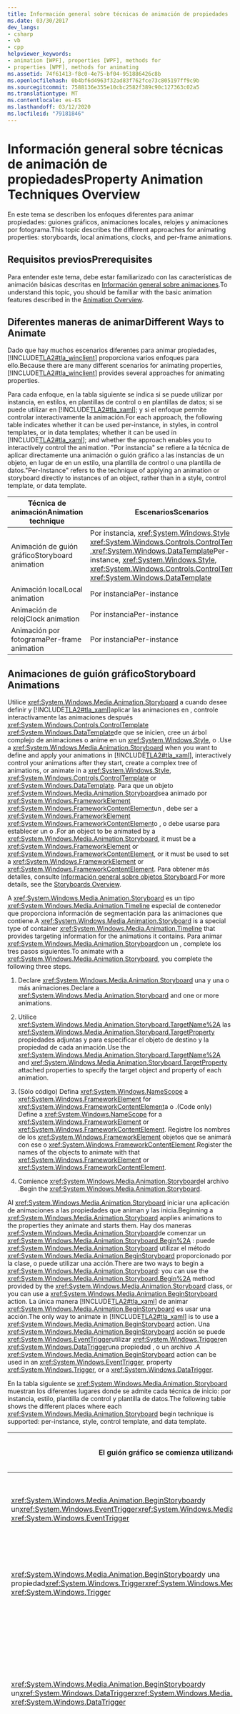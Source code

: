 ```yaml
---
title: Información general sobre técnicas de animación de propiedades
ms.date: 03/30/2017
dev_langs:
- csharp
- vb
- cpp
helpviewer_keywords:
- animation [WPF], properties [WPF], methods for
- properties [WPF], methods for animating
ms.assetid: 74f61413-f8c0-4e75-bf04-951886426c8b
ms.openlocfilehash: 0b4bf6d4963f32ad83f762fce73c805197ff9c9b
ms.sourcegitcommit: 7588136e355e10cbc2582f389c90c127363c02a5
ms.translationtype: MT
ms.contentlocale: es-ES
ms.lasthandoff: 03/12/2020
ms.locfileid: "79181846"
---
```

# <a name="property-animation-techniques-overview"></a><span data-ttu-id="457e2-102">Información general sobre técnicas de animación de propiedades</span><span class="sxs-lookup"><span data-stu-id="457e2-102">Property Animation Techniques Overview</span></span>
<span data-ttu-id="457e2-103">En este tema se describen los enfoques diferentes para animar propiedades: guiones gráficos, animaciones locales, relojes y animaciones por fotograma.</span><span class="sxs-lookup"><span data-stu-id="457e2-103">This topic describes the different approaches for animating properties: storyboards, local animations, clocks, and per-frame animations.</span></span>  
  
<a name="prerequisites"></a>
## <a name="prerequisites"></a><span data-ttu-id="457e2-104">Requisitos previos</span><span class="sxs-lookup"><span data-stu-id="457e2-104">Prerequisites</span></span>  
 <span data-ttu-id="457e2-105">Para entender este tema, debe estar familiarizado con las características de animación básicas descritas en [Información general sobre animaciones](animation-overview.md).</span><span class="sxs-lookup"><span data-stu-id="457e2-105">To understand this topic, you should be familiar with the basic animation features described in the [Animation Overview](animation-overview.md).</span></span>  
  
<a name="summary"></a>
## <a name="different-ways-to-animate"></a><span data-ttu-id="457e2-106">Diferentes maneras de animar</span><span class="sxs-lookup"><span data-stu-id="457e2-106">Different Ways to Animate</span></span>  
 <span data-ttu-id="457e2-107">Dado que hay muchos escenarios diferentes para animar propiedades, [!INCLUDE[TLA2#tla_winclient](../../../../includes/tla2sharptla-winclient-md.md)] proporciona varios enfoques para ello.</span><span class="sxs-lookup"><span data-stu-id="457e2-107">Because there are many different scenarios for animating properties, [!INCLUDE[TLA2#tla_winclient](../../../../includes/tla2sharptla-winclient-md.md)] provides several approaches for animating properties.</span></span>  
  
 <span data-ttu-id="457e2-108">Para cada enfoque, en la tabla siguiente se indica si se puede utilizar por instancia, en estilos, en plantillas de control o en plantillas de datos; si se puede utilizar en [!INCLUDE[TLA2#tla_xaml](../../../../includes/tla2sharptla-xaml-md.md)]; y si el enfoque permite controlar interactivamente la animación.</span><span class="sxs-lookup"><span data-stu-id="457e2-108">For each approach, the following table indicates whether it can be used per-instance, in styles, in control templates, or in data templates; whether it can be used in [!INCLUDE[TLA2#tla_xaml](../../../../includes/tla2sharptla-xaml-md.md)]; and whether the approach enables you to interactively control the animation.</span></span>  <span data-ttu-id="457e2-109">"Por instancia" se refiere a la técnica de aplicar directamente una animación o guión gráfico a las instancias de un objeto, en lugar de en un estilo, una plantilla de control o una plantilla de datos.</span><span class="sxs-lookup"><span data-stu-id="457e2-109">"Per-Instance" refers to the technique of applying an animation or storyboard directly to instances of an object, rather than in a style, control template, or data template.</span></span>  
  
|<span data-ttu-id="457e2-110">Técnica de animación</span><span class="sxs-lookup"><span data-stu-id="457e2-110">Animation technique</span></span>|<span data-ttu-id="457e2-111">Escenarios</span><span class="sxs-lookup"><span data-stu-id="457e2-111">Scenarios</span></span>|<span data-ttu-id="457e2-112">Admite XAML</span><span class="sxs-lookup"><span data-stu-id="457e2-112">Supports XAML</span></span>|<span data-ttu-id="457e2-113">Control interactivo</span><span class="sxs-lookup"><span data-stu-id="457e2-113">Interactively controllable</span></span>|  
|-------------------------|---------------|-------------------|--------------------------------|  
|<span data-ttu-id="457e2-114">Animación de guión gráfico</span><span class="sxs-lookup"><span data-stu-id="457e2-114">Storyboard animation</span></span>|<span data-ttu-id="457e2-115">Por instancia, <xref:System.Windows.Style> <xref:System.Windows.Controls.ControlTemplate>, ,<xref:System.Windows.DataTemplate></span><span class="sxs-lookup"><span data-stu-id="457e2-115">Per-instance, <xref:System.Windows.Style>, <xref:System.Windows.Controls.ControlTemplate>, <xref:System.Windows.DataTemplate></span></span>|<span data-ttu-id="457e2-116">Sí</span><span class="sxs-lookup"><span data-stu-id="457e2-116">Yes</span></span>|<span data-ttu-id="457e2-117">Sí</span><span class="sxs-lookup"><span data-stu-id="457e2-117">Yes</span></span>|  
|<span data-ttu-id="457e2-118">Animación local</span><span class="sxs-lookup"><span data-stu-id="457e2-118">Local animation</span></span>|<span data-ttu-id="457e2-119">Por instancia</span><span class="sxs-lookup"><span data-stu-id="457e2-119">Per-instance</span></span>|<span data-ttu-id="457e2-120">Sin </span><span class="sxs-lookup"><span data-stu-id="457e2-120">No</span></span>|<span data-ttu-id="457e2-121">Sin </span><span class="sxs-lookup"><span data-stu-id="457e2-121">No</span></span>|  
|<span data-ttu-id="457e2-122">Animación de reloj</span><span class="sxs-lookup"><span data-stu-id="457e2-122">Clock animation</span></span>|<span data-ttu-id="457e2-123">Por instancia</span><span class="sxs-lookup"><span data-stu-id="457e2-123">Per-instance</span></span>|<span data-ttu-id="457e2-124">Sin </span><span class="sxs-lookup"><span data-stu-id="457e2-124">No</span></span>|<span data-ttu-id="457e2-125">Sí</span><span class="sxs-lookup"><span data-stu-id="457e2-125">Yes</span></span>|  
|<span data-ttu-id="457e2-126">Animación por fotograma</span><span class="sxs-lookup"><span data-stu-id="457e2-126">Per-frame animation</span></span>|<span data-ttu-id="457e2-127">Por instancia</span><span class="sxs-lookup"><span data-stu-id="457e2-127">Per-instance</span></span>|<span data-ttu-id="457e2-128">Sin </span><span class="sxs-lookup"><span data-stu-id="457e2-128">No</span></span>|<span data-ttu-id="457e2-129">N/D</span><span class="sxs-lookup"><span data-stu-id="457e2-129">N/A</span></span>|  
  
<a name="storyboard_animations"></a>
## <a name="storyboard-animations"></a><span data-ttu-id="457e2-130">Animaciones de guión gráfico</span><span class="sxs-lookup"><span data-stu-id="457e2-130">Storyboard Animations</span></span>  
 <span data-ttu-id="457e2-131">Utilice <xref:System.Windows.Media.Animation.Storyboard> a cuando desee definir y [!INCLUDE[TLA2#tla_xaml](../../../../includes/tla2sharptla-xaml-md.md)]aplicar las animaciones en , controle interactivamente las animaciones después <xref:System.Windows.Controls.ControlTemplate> <xref:System.Windows.DataTemplate>de que se inicien, cree un árbol complejo de animaciones o anime en un <xref:System.Windows.Style>, o .</span><span class="sxs-lookup"><span data-stu-id="457e2-131">Use a <xref:System.Windows.Media.Animation.Storyboard> when you want to define and apply your animations in [!INCLUDE[TLA2#tla_xaml](../../../../includes/tla2sharptla-xaml-md.md)], interactively control your animations after they start, create a complex tree of animations, or animate in a <xref:System.Windows.Style>, <xref:System.Windows.Controls.ControlTemplate> or <xref:System.Windows.DataTemplate>.</span></span> <span data-ttu-id="457e2-132">Para que un objeto <xref:System.Windows.Media.Animation.Storyboard>sea animado por <xref:System.Windows.FrameworkElement> <xref:System.Windows.FrameworkContentElement>un , debe ser a <xref:System.Windows.FrameworkElement> <xref:System.Windows.FrameworkContentElement>o , o debe usarse para establecer un o .</span><span class="sxs-lookup"><span data-stu-id="457e2-132">For an object to be animated by a <xref:System.Windows.Media.Animation.Storyboard>, it must be a <xref:System.Windows.FrameworkElement> or <xref:System.Windows.FrameworkContentElement>, or it must be used to set a <xref:System.Windows.FrameworkElement> or <xref:System.Windows.FrameworkContentElement>.</span></span> <span data-ttu-id="457e2-133">Para obtener más detalles, consulte [Información general sobre objetos Storyboard](storyboards-overview.md).</span><span class="sxs-lookup"><span data-stu-id="457e2-133">For more details, see the [Storyboards Overview](storyboards-overview.md).</span></span>  
  
 <span data-ttu-id="457e2-134">A <xref:System.Windows.Media.Animation.Storyboard> es un tipo <xref:System.Windows.Media.Animation.Timeline> especial de contenedor que proporciona información de segmentación para las animaciones que contiene.</span><span class="sxs-lookup"><span data-stu-id="457e2-134">A <xref:System.Windows.Media.Animation.Storyboard> is a special type of container <xref:System.Windows.Media.Animation.Timeline> that provides targeting information for the animations it contains.</span></span> <span data-ttu-id="457e2-135">Para animar <xref:System.Windows.Media.Animation.Storyboard>con un , complete los tres pasos siguientes.</span><span class="sxs-lookup"><span data-stu-id="457e2-135">To animate with a <xref:System.Windows.Media.Animation.Storyboard>, you complete the following three steps.</span></span>  
  
1. <span data-ttu-id="457e2-136">Declare <xref:System.Windows.Media.Animation.Storyboard> una y una o más animaciones.</span><span class="sxs-lookup"><span data-stu-id="457e2-136">Declare a <xref:System.Windows.Media.Animation.Storyboard> and one or more animations.</span></span>  
  
2. <span data-ttu-id="457e2-137">Utilice <xref:System.Windows.Media.Animation.Storyboard.TargetName%2A> las <xref:System.Windows.Media.Animation.Storyboard.TargetProperty> propiedades adjuntas y para especificar el objeto de destino y la propiedad de cada animación.</span><span class="sxs-lookup"><span data-stu-id="457e2-137">Use the <xref:System.Windows.Media.Animation.Storyboard.TargetName%2A> and <xref:System.Windows.Media.Animation.Storyboard.TargetProperty> attached properties to specify the target object and property of each animation.</span></span>  
  
3. <span data-ttu-id="457e2-138">(Sólo código) Defina <xref:System.Windows.NameScope> a <xref:System.Windows.FrameworkElement> for <xref:System.Windows.FrameworkContentElement>a o .</span><span class="sxs-lookup"><span data-stu-id="457e2-138">(Code only) Define a <xref:System.Windows.NameScope> for a <xref:System.Windows.FrameworkElement> or <xref:System.Windows.FrameworkContentElement>.</span></span> <span data-ttu-id="457e2-139">Registre los nombres de los <xref:System.Windows.FrameworkElement> objetos que se animará con ese o <xref:System.Windows.FrameworkContentElement>.</span><span class="sxs-lookup"><span data-stu-id="457e2-139">Register the names of the objects to animate with that <xref:System.Windows.FrameworkElement> or <xref:System.Windows.FrameworkContentElement>.</span></span>  
  
4. <span data-ttu-id="457e2-140">Comience <xref:System.Windows.Media.Animation.Storyboard>el archivo .</span><span class="sxs-lookup"><span data-stu-id="457e2-140">Begin the <xref:System.Windows.Media.Animation.Storyboard>.</span></span>  
  
 <span data-ttu-id="457e2-141">Al <xref:System.Windows.Media.Animation.Storyboard> iniciar una aplicación de animaciones a las propiedades que animan y las inicia.</span><span class="sxs-lookup"><span data-stu-id="457e2-141">Beginning a <xref:System.Windows.Media.Animation.Storyboard> applies animations to the properties they animate and starts them.</span></span> <span data-ttu-id="457e2-142">Hay dos maneras <xref:System.Windows.Media.Animation.Storyboard>de comenzar un <xref:System.Windows.Media.Animation.Storyboard.Begin%2A> : puede <xref:System.Windows.Media.Animation.Storyboard> utilizar el método <xref:System.Windows.Media.Animation.BeginStoryboard> proporcionado por la clase, o puede utilizar una acción.</span><span class="sxs-lookup"><span data-stu-id="457e2-142">There are two ways to begin a <xref:System.Windows.Media.Animation.Storyboard>: you can use the <xref:System.Windows.Media.Animation.Storyboard.Begin%2A> method provided by the <xref:System.Windows.Media.Animation.Storyboard> class, or you can use a <xref:System.Windows.Media.Animation.BeginStoryboard> action.</span></span> <span data-ttu-id="457e2-143">La única manera [!INCLUDE[TLA2#tla_xaml](../../../../includes/tla2sharptla-xaml-md.md)] de animar <xref:System.Windows.Media.Animation.BeginStoryboard> es usar una acción.</span><span class="sxs-lookup"><span data-stu-id="457e2-143">The only way to animate in [!INCLUDE[TLA2#tla_xaml](../../../../includes/tla2sharptla-xaml-md.md)] is to use a <xref:System.Windows.Media.Animation.BeginStoryboard> action.</span></span> <span data-ttu-id="457e2-144">Una <xref:System.Windows.Media.Animation.BeginStoryboard> acción se puede <xref:System.Windows.EventTrigger>utilizar <xref:System.Windows.Trigger>en <xref:System.Windows.DataTrigger>una propiedad , o un archivo .</span><span class="sxs-lookup"><span data-stu-id="457e2-144">A <xref:System.Windows.Media.Animation.BeginStoryboard> action can be used in an <xref:System.Windows.EventTrigger>, property <xref:System.Windows.Trigger>, or a <xref:System.Windows.DataTrigger>.</span></span>  
  
 <span data-ttu-id="457e2-145">En la tabla siguiente se <xref:System.Windows.Media.Animation.Storyboard> muestran los diferentes lugares donde se admite cada técnica de inicio: por instancia, estilo, plantilla de control y plantilla de datos.</span><span class="sxs-lookup"><span data-stu-id="457e2-145">The following table shows the different places where each <xref:System.Windows.Media.Animation.Storyboard> begin technique is supported: per-instance, style, control template, and data template.</span></span>  
  
|<span data-ttu-id="457e2-146">El guión gráfico se comienza utilizando...</span><span class="sxs-lookup"><span data-stu-id="457e2-146">Storyboard is begun using…</span></span>|<span data-ttu-id="457e2-147">Por instancia</span><span class="sxs-lookup"><span data-stu-id="457e2-147">Per-instance</span></span>|<span data-ttu-id="457e2-148">Estilo</span><span class="sxs-lookup"><span data-stu-id="457e2-148">Style</span></span>|<span data-ttu-id="457e2-149">Plantilla de control</span><span class="sxs-lookup"><span data-stu-id="457e2-149">Control template</span></span>|<span data-ttu-id="457e2-150">Plantilla de datos</span><span class="sxs-lookup"><span data-stu-id="457e2-150">Data template</span></span>|<span data-ttu-id="457e2-151">Ejemplo</span><span class="sxs-lookup"><span data-stu-id="457e2-151">Example</span></span>|  
|--------------------------------|-------------------|-----------|----------------------|-------------------|-------------|  
|<span data-ttu-id="457e2-152"><xref:System.Windows.Media.Animation.BeginStoryboard>y un<xref:System.Windows.EventTrigger></span><span class="sxs-lookup"><span data-stu-id="457e2-152"><xref:System.Windows.Media.Animation.BeginStoryboard> and an <xref:System.Windows.EventTrigger></span></span>|<span data-ttu-id="457e2-153">Sí</span><span class="sxs-lookup"><span data-stu-id="457e2-153">Yes</span></span>|<span data-ttu-id="457e2-154">Sí</span><span class="sxs-lookup"><span data-stu-id="457e2-154">Yes</span></span>|<span data-ttu-id="457e2-155">Sí</span><span class="sxs-lookup"><span data-stu-id="457e2-155">Yes</span></span>|<span data-ttu-id="457e2-156">Sí</span><span class="sxs-lookup"><span data-stu-id="457e2-156">Yes</span></span>|[<span data-ttu-id="457e2-157">Animar una propiedad utilizando un guión gráfico</span><span class="sxs-lookup"><span data-stu-id="457e2-157">Animate a Property by Using a Storyboard</span></span>](how-to-animate-a-property-by-using-a-storyboard.md)|  
|<span data-ttu-id="457e2-158"><xref:System.Windows.Media.Animation.BeginStoryboard>y una propiedad<xref:System.Windows.Trigger></span><span class="sxs-lookup"><span data-stu-id="457e2-158"><xref:System.Windows.Media.Animation.BeginStoryboard> and a property <xref:System.Windows.Trigger></span></span>|<span data-ttu-id="457e2-159">Sin </span><span class="sxs-lookup"><span data-stu-id="457e2-159">No</span></span>|<span data-ttu-id="457e2-160">Sí</span><span class="sxs-lookup"><span data-stu-id="457e2-160">Yes</span></span>|<span data-ttu-id="457e2-161">Sí</span><span class="sxs-lookup"><span data-stu-id="457e2-161">Yes</span></span>|<span data-ttu-id="457e2-162">Sí</span><span class="sxs-lookup"><span data-stu-id="457e2-162">Yes</span></span>|[<span data-ttu-id="457e2-163">Activar una animación al cambiar el valor de una propiedad</span><span class="sxs-lookup"><span data-stu-id="457e2-163">Trigger an Animation When a Property Value Changes</span></span>](how-to-trigger-an-animation-when-a-property-value-changes.md)|  
|<span data-ttu-id="457e2-164"><xref:System.Windows.Media.Animation.BeginStoryboard>y un<xref:System.Windows.DataTrigger></span><span class="sxs-lookup"><span data-stu-id="457e2-164"><xref:System.Windows.Media.Animation.BeginStoryboard> and a <xref:System.Windows.DataTrigger></span></span>|<span data-ttu-id="457e2-165">Sin </span><span class="sxs-lookup"><span data-stu-id="457e2-165">No</span></span>|<span data-ttu-id="457e2-166">Sí</span><span class="sxs-lookup"><span data-stu-id="457e2-166">Yes</span></span>|<span data-ttu-id="457e2-167">Sí</span><span class="sxs-lookup"><span data-stu-id="457e2-167">Yes</span></span>|<span data-ttu-id="457e2-168">Sí</span><span class="sxs-lookup"><span data-stu-id="457e2-168">Yes</span></span>|<span data-ttu-id="457e2-169">[Cómo: Activar una animación cuando se cambian datos](https://docs.microsoft.com/previous-versions/dotnet/netframework-3.5/aa970679(v=vs.90))</span><span class="sxs-lookup"><span data-stu-id="457e2-169">[How to: Trigger an Animation When Data Changes](https://docs.microsoft.com/previous-versions/dotnet/netframework-3.5/aa970679(v=vs.90))</span></span>|  
|<span data-ttu-id="457e2-170">Método <xref:System.Windows.Media.Animation.Storyboard.Begin%2A></span><span class="sxs-lookup"><span data-stu-id="457e2-170"><xref:System.Windows.Media.Animation.Storyboard.Begin%2A> method</span></span>|<span data-ttu-id="457e2-171">Sí</span><span class="sxs-lookup"><span data-stu-id="457e2-171">Yes</span></span>|<span data-ttu-id="457e2-172">Sin </span><span class="sxs-lookup"><span data-stu-id="457e2-172">No</span></span>|<span data-ttu-id="457e2-173">Sin </span><span class="sxs-lookup"><span data-stu-id="457e2-173">No</span></span>|<span data-ttu-id="457e2-174">Sin </span><span class="sxs-lookup"><span data-stu-id="457e2-174">No</span></span>|[<span data-ttu-id="457e2-175">Animar una propiedad utilizando un guión gráfico</span><span class="sxs-lookup"><span data-stu-id="457e2-175">Animate a Property by Using a Storyboard</span></span>](how-to-animate-a-property-by-using-a-storyboard.md)|  
  
 <span data-ttu-id="457e2-176">Para obtener <xref:System.Windows.Media.Animation.Storyboard> más información acerca de los objetos, vea Información general sobre [guiones gráficos](storyboards-overview.md).</span><span class="sxs-lookup"><span data-stu-id="457e2-176">For more information about <xref:System.Windows.Media.Animation.Storyboard> objects, see the [Storyboards Overview](storyboards-overview.md).</span></span>  
  
## <a name="local-animations"></a><span data-ttu-id="457e2-177">Animaciones locales</span><span class="sxs-lookup"><span data-stu-id="457e2-177">Local Animations</span></span>  
 <span data-ttu-id="457e2-178">Las animaciones locales proporcionan una manera <xref:System.Windows.Media.Animation.Animatable> cómoda de animar una propiedad de dependencia de cualquier objeto.</span><span class="sxs-lookup"><span data-stu-id="457e2-178">Local animations provide a convenient way to animate a dependency property of any <xref:System.Windows.Media.Animation.Animatable> object.</span></span> <span data-ttu-id="457e2-179">Las animaciones locales se utilizan cuando se desea aplicar una sola animación a una propiedad y no se necesita controlar interactivamente la animación después de iniciarse.</span><span class="sxs-lookup"><span data-stu-id="457e2-179">Use local animations when you want to apply a single animation to a property and you don't need to interactively control the animation after it starts.</span></span> <span data-ttu-id="457e2-180">A <xref:System.Windows.Media.Animation.Storyboard> diferencia de una animación, una animación local <xref:System.Windows.FrameworkElement> puede <xref:System.Windows.FrameworkContentElement>animar un objeto que no está asociado a un archivo o a .</span><span class="sxs-lookup"><span data-stu-id="457e2-180">Unlike a <xref:System.Windows.Media.Animation.Storyboard> animation, a local animation can animate an object that isn't associated with a <xref:System.Windows.FrameworkElement> or a <xref:System.Windows.FrameworkContentElement>.</span></span> <span data-ttu-id="457e2-181">Tampoco es que tenga <xref:System.Windows.NameScope> que definir a para este tipo de animación.</span><span class="sxs-lookup"><span data-stu-id="457e2-181">You also don't have to define a <xref:System.Windows.NameScope> for this type of animation.</span></span>  
  
 <span data-ttu-id="457e2-182">Las animaciones locales únicamente se pueden utilizar mediante código y no se pueden definir en estilos, plantillas de control ni plantillas de datos.</span><span class="sxs-lookup"><span data-stu-id="457e2-182">Local animations may only be used in code, and cannot be defined in styles, control templates, or data templates.</span></span> <span data-ttu-id="457e2-183">Una animación local no se puede controlar interactivamente una vez iniciada.</span><span class="sxs-lookup"><span data-stu-id="457e2-183">A local animation cannot be interactively controlled after it is started.</span></span>  
  
 <span data-ttu-id="457e2-184">Para animar mediante una animación local, complete los pasos siguientes.</span><span class="sxs-lookup"><span data-stu-id="457e2-184">To animate using a local animation, complete the following steps.</span></span>  
  
1. <span data-ttu-id="457e2-185">Cree un objeto <xref:System.Windows.Media.Animation.AnimationTimeline>.</span><span class="sxs-lookup"><span data-stu-id="457e2-185">Create an <xref:System.Windows.Media.Animation.AnimationTimeline> object.</span></span>  
  
2. <span data-ttu-id="457e2-186">Utilice <xref:System.Windows.Media.Animation.Animatable.BeginAnimation%2A> el método del objeto que desea <xref:System.Windows.Media.Animation.AnimationTimeline> animar para aplicar la propiedad que especifique.</span><span class="sxs-lookup"><span data-stu-id="457e2-186">Use the <xref:System.Windows.Media.Animation.Animatable.BeginAnimation%2A> method of the object that you want to animate to apply the <xref:System.Windows.Media.Animation.AnimationTimeline> to the property that you specify.</span></span>  
  
 <span data-ttu-id="457e2-187">En el ejemplo siguiente se muestra cómo <xref:System.Windows.Controls.Button>animar el ancho y el color de fondo de un archivo .</span><span class="sxs-lookup"><span data-stu-id="457e2-187">The following example shows how to animate the width and background color of a <xref:System.Windows.Controls.Button>.</span></span>  
  
 [!code-cpp[animateproperty#11](~/samples/snippets/cpp/VS_Snippets_Wpf/animateproperty/CPP/LocalAnimationExample.cpp#11)]
 [!code-csharp[animateproperty#11](~/samples/snippets/csharp/VS_Snippets_Wpf/animateproperty/CSharp/LocalAnimationExample.cs#11)]
 [!code-vb[animateproperty#11](~/samples/snippets/visualbasic/VS_Snippets_Wpf/animateproperty/VisualBasic/LocalAnimationExample.vb#11)]  
  
## <a name="clock-animations"></a><span data-ttu-id="457e2-188">Animaciones de reloj</span><span class="sxs-lookup"><span data-stu-id="457e2-188">Clock Animations</span></span>  
 <span data-ttu-id="457e2-189">Utilice <xref:System.Windows.Media.MediaPlayer.Clock%2A> objetos cuando desee <xref:System.Windows.Media.Animation.Storyboard> animar sin usar a y desee crear árboles de temporización complejos o controlar animaciones de forma interactiva después de que se inicien.</span><span class="sxs-lookup"><span data-stu-id="457e2-189">Use <xref:System.Windows.Media.MediaPlayer.Clock%2A> objects when you want to animate without using a <xref:System.Windows.Media.Animation.Storyboard> and you want to create complex timing trees or interactively control animations after they start.</span></span> <span data-ttu-id="457e2-190">Puede utilizar Clock objetos para animar <xref:System.Windows.Media.Animation.Animatable> una propiedad de dependencia de cualquier objeto.</span><span class="sxs-lookup"><span data-stu-id="457e2-190">You can use Clock objects to animate a dependency property of any <xref:System.Windows.Media.Animation.Animatable> object.</span></span>  
  
 <span data-ttu-id="457e2-191">No puede <xref:System.Windows.Media.Animation.Clock> utilizar objetos directamente para animar en estilos, plantillas de control o plantillas de datos.</span><span class="sxs-lookup"><span data-stu-id="457e2-191">You cannot use <xref:System.Windows.Media.Animation.Clock> objects directly to animate in styles, control templates, or data templates.</span></span> <span data-ttu-id="457e2-192">(El sistema de animación <xref:System.Windows.Media.Animation.Clock> y temporización realmente utiliza objetos para animar <xref:System.Windows.Media.Animation.Clock> en estilos, <xref:System.Windows.Media.Animation.Storyboard>plantillas de control y plantillas de datos, pero debe crear esos objetos para usted a partir de un archivo .</span><span class="sxs-lookup"><span data-stu-id="457e2-192">(The animation and timing system actually does use <xref:System.Windows.Media.Animation.Clock> objects to animate in styles, control templates, and data templates, but it must create those <xref:System.Windows.Media.Animation.Clock> objects for you from a <xref:System.Windows.Media.Animation.Storyboard>.</span></span> <span data-ttu-id="457e2-193">Para obtener más información <xref:System.Windows.Media.Animation.Storyboard> acerca <xref:System.Windows.Media.Animation.Clock> de la relación entre objetos y objetos, vea Información general sobre el sistema de [animación y temporización](animation-and-timing-system-overview.md).)</span><span class="sxs-lookup"><span data-stu-id="457e2-193">For more information about the relationship between <xref:System.Windows.Media.Animation.Storyboard> objects and <xref:System.Windows.Media.Animation.Clock> objects, see the [Animation and Timing System Overview](animation-and-timing-system-overview.md).)</span></span>  
  
 <span data-ttu-id="457e2-194">Para aplicar <xref:System.Windows.Media.Animation.Clock> una sola a una propiedad, complete los pasos siguientes.</span><span class="sxs-lookup"><span data-stu-id="457e2-194">To apply a single <xref:System.Windows.Media.Animation.Clock> to a property, you complete the following steps.</span></span>  
  
1. <span data-ttu-id="457e2-195">Cree un objeto <xref:System.Windows.Media.Animation.AnimationTimeline>.</span><span class="sxs-lookup"><span data-stu-id="457e2-195">Create an <xref:System.Windows.Media.Animation.AnimationTimeline> object.</span></span>  
  
2. <span data-ttu-id="457e2-196">Utilice <xref:System.Windows.Media.Animation.AnimationTimeline.CreateClock%2A> el método <xref:System.Windows.Media.Animation.AnimationTimeline> de <xref:System.Windows.Media.Animation.AnimationClock>la para crear un archivo .</span><span class="sxs-lookup"><span data-stu-id="457e2-196">Use the <xref:System.Windows.Media.Animation.AnimationTimeline.CreateClock%2A> method of the <xref:System.Windows.Media.Animation.AnimationTimeline> to create an <xref:System.Windows.Media.Animation.AnimationClock>.</span></span>  
  
3. <span data-ttu-id="457e2-197">Utilice <xref:System.Windows.Media.Animation.Animatable.ApplyAnimationClock%2A> el método del objeto que desea <xref:System.Windows.Media.Animation.AnimationClock> animar para aplicar lo a la propiedad que especifique.</span><span class="sxs-lookup"><span data-stu-id="457e2-197">Use the <xref:System.Windows.Media.Animation.Animatable.ApplyAnimationClock%2A> method of the object that you want to animate to apply the <xref:System.Windows.Media.Animation.AnimationClock> to the property you specify.</span></span>  
  
 <span data-ttu-id="457e2-198">En el ejemplo siguiente <xref:System.Windows.Media.Animation.AnimationClock> se muestra cómo crear un y aplicarlo a dos propiedades similares.</span><span class="sxs-lookup"><span data-stu-id="457e2-198">The following example shows how to create an <xref:System.Windows.Media.Animation.AnimationClock> and apply it to two similar properties.</span></span>  
  
 [!code-csharp[timingbehaviors_procedural_snip#GraphicsMMCreateAnimationClockWholeClass](~/samples/snippets/csharp/VS_Snippets_Wpf/timingbehaviors_procedural_snip/CSharp/AnimationClockExample.cs#graphicsmmcreateanimationclockwholeclass)]
 [!code-vb[timingbehaviors_procedural_snip#GraphicsMMCreateAnimationClockWholeClass](~/samples/snippets/visualbasic/VS_Snippets_Wpf/timingbehaviors_procedural_snip/visualbasic/animationclockexample.vb#graphicsmmcreateanimationclockwholeclass)]  
  
 <span data-ttu-id="457e2-199">Para crear un árbol de control de tiempo y utilizarlo para animar propiedades, complete los pasos siguientes.</span><span class="sxs-lookup"><span data-stu-id="457e2-199">To create a timing tree and use it animate properties, you complete the following steps.</span></span>  
  
1. <span data-ttu-id="457e2-200">Utilice <xref:System.Windows.Media.Animation.ParallelTimeline> <xref:System.Windows.Media.Animation.AnimationTimeline> y objetos para crear el árbol de tiempo.</span><span class="sxs-lookup"><span data-stu-id="457e2-200">Use <xref:System.Windows.Media.Animation.ParallelTimeline> and <xref:System.Windows.Media.Animation.AnimationTimeline> objects to create the timing tree.</span></span>  
  
2. <span data-ttu-id="457e2-201">Utilice <xref:System.Windows.Media.Animation.TimelineGroup.CreateClock%2A> la raíz <xref:System.Windows.Media.Animation.ParallelTimeline> para <xref:System.Windows.Media.Animation.ClockGroup>crear un archivo .</span><span class="sxs-lookup"><span data-stu-id="457e2-201">Use the <xref:System.Windows.Media.Animation.TimelineGroup.CreateClock%2A> of the root <xref:System.Windows.Media.Animation.ParallelTimeline> to create a <xref:System.Windows.Media.Animation.ClockGroup>.</span></span>  
  
3. <span data-ttu-id="457e2-202">Repasar en <xref:System.Windows.Media.Animation.ClockGroup.Children%2A> iteración el de y <xref:System.Windows.Media.Animation.ClockGroup> aplicar sus objetos secundarios. <xref:System.Windows.Media.Animation.Clock></span><span class="sxs-lookup"><span data-stu-id="457e2-202">Iterate through the <xref:System.Windows.Media.Animation.ClockGroup.Children%2A> of the <xref:System.Windows.Media.Animation.ClockGroup> and apply its child <xref:System.Windows.Media.Animation.Clock> objects.</span></span> <span data-ttu-id="457e2-203">Para <xref:System.Windows.Media.Animation.AnimationClock> cada elemento <xref:System.Windows.Media.Animation.Animatable.ApplyAnimationClock%2A> secundario, utilice el método del objeto <xref:System.Windows.Media.Animation.AnimationClock> que desea animar para aplicar la propiedad especificada</span><span class="sxs-lookup"><span data-stu-id="457e2-203">For each <xref:System.Windows.Media.Animation.AnimationClock> child, use the <xref:System.Windows.Media.Animation.Animatable.ApplyAnimationClock%2A> method of the object that you want to animate to apply the <xref:System.Windows.Media.Animation.AnimationClock> to the property you specify</span></span>  
  
 <span data-ttu-id="457e2-204">Para más información acerca de los objetos de reloj, consulte [Información general sobre sistemas de temporización y animación](animation-and-timing-system-overview.md).</span><span class="sxs-lookup"><span data-stu-id="457e2-204">For more information about Clock objects, see the [Animation and Timing System Overview](animation-and-timing-system-overview.md).</span></span>  
  
## <a name="per-frame-animation-bypass-the-animation-and-timing-system"></a><span data-ttu-id="457e2-205">Animación por fotograma: omitir el sistema de animación y control de tiempo</span><span class="sxs-lookup"><span data-stu-id="457e2-205">Per-Frame Animation: Bypass the Animation and Timing System</span></span>  
 <span data-ttu-id="457e2-206">Utilice este enfoque cuando necesite omitir completamente el sistema de animación de [!INCLUDE[TLA2#tla_winclient](../../../../includes/tla2sharptla-winclient-md.md)].</span><span class="sxs-lookup"><span data-stu-id="457e2-206">Use this approach when you need to completely bypass the [!INCLUDE[TLA2#tla_winclient](../../../../includes/tla2sharptla-winclient-md.md)] animation system.</span></span> <span data-ttu-id="457e2-207">Un escenario para este enfoque lo constituyen las animaciones físicas, donde a cada paso de la animación es preciso volver a calcular los objetos basándose en el último conjunto de interacciones de objeto.</span><span class="sxs-lookup"><span data-stu-id="457e2-207">One scenario for this approach is physics animations, where each step in the animation requires objects to be recomputed based on the last set of object interactions.</span></span>  
  
 <span data-ttu-id="457e2-208">Las animaciones por fotograma no se pueden definir dentro de estilos, plantillas de control ni plantillas de datos.</span><span class="sxs-lookup"><span data-stu-id="457e2-208">Per-frame animations cannot be defined inside styles, control templates, or data templates.</span></span>  
  
 <span data-ttu-id="457e2-209">Para animar fotograma a fotograma, registre <xref:System.Windows.Media.CompositionTarget.Rendering> el evento del objeto que contiene los objetos que desea animar.</span><span class="sxs-lookup"><span data-stu-id="457e2-209">To animate frame-by-frame, you register for the <xref:System.Windows.Media.CompositionTarget.Rendering> event of the object that contains the objects you want to animate.</span></span> <span data-ttu-id="457e2-210">Se llama a este método de control de eventos una vez por cada fotograma.</span><span class="sxs-lookup"><span data-stu-id="457e2-210">This event handler method gets called once per frame.</span></span> <span data-ttu-id="457e2-211">Cada vez que [!INCLUDE[TLA2#tla_winclient](../../../../includes/tla2sharptla-winclient-md.md)] serializa los datos de representación conservados en el árbol visual hasta el árbol de composición, se llama a este método de control de eventos.</span><span class="sxs-lookup"><span data-stu-id="457e2-211">Each time that [!INCLUDE[TLA2#tla_winclient](../../../../includes/tla2sharptla-winclient-md.md)] marshals the persisted rendering data in the visual tree across to the composition tree, your event handler method is called.</span></span>  
  
 <span data-ttu-id="457e2-212">En el controlador de eventos, realice los cálculos necesarios para el efecto de animación y establezca las propiedades de los objetos que desea animar con estos valores.</span><span class="sxs-lookup"><span data-stu-id="457e2-212">In your event handler, perform whatever calculations are necessary for your animation effect and set the properties of the objects you want to animate with these values.</span></span>  
  
 <span data-ttu-id="457e2-213">Para obtener el tiempo de presentación <xref:System.EventArgs> para el fotograma actual, el asociado a este evento se puede convertir como <xref:System.Windows.Media.RenderingEventArgs>, que proporcionan una <xref:System.Windows.Media.RenderingEventArgs.RenderingTime%2A> propiedad que puede usar para obtener el tiempo de representación del fotograma actual.</span><span class="sxs-lookup"><span data-stu-id="457e2-213">To obtain the presentation time for the current frame, the <xref:System.EventArgs> associated with this event can be cast as <xref:System.Windows.Media.RenderingEventArgs>, which provide a <xref:System.Windows.Media.RenderingEventArgs.RenderingTime%2A> property that you can use to obtain the current frame's rendering time.</span></span>  
  
 <span data-ttu-id="457e2-214">Para obtener más <xref:System.Windows.Media.CompositionTarget.Rendering> información, consulte la página.</span><span class="sxs-lookup"><span data-stu-id="457e2-214">For more information, see the <xref:System.Windows.Media.CompositionTarget.Rendering> page.</span></span>  
  
## <a name="see-also"></a><span data-ttu-id="457e2-215">Consulte también</span><span class="sxs-lookup"><span data-stu-id="457e2-215">See also</span></span>

- [<span data-ttu-id="457e2-216">Información general sobre animaciones</span><span class="sxs-lookup"><span data-stu-id="457e2-216">Animation Overview</span></span>](animation-overview.md)
- [<span data-ttu-id="457e2-217">Información general sobre objetos Storyboard </span><span class="sxs-lookup"><span data-stu-id="457e2-217">Storyboards Overview</span></span>](storyboards-overview.md)
- [<span data-ttu-id="457e2-218">Información general sobre sistemas de control de tiempo y animación</span><span class="sxs-lookup"><span data-stu-id="457e2-218">Animation and Timing System Overview</span></span>](animation-and-timing-system-overview.md)
- [<span data-ttu-id="457e2-219">Descripción general de las propiedades de dependencia</span><span class="sxs-lookup"><span data-stu-id="457e2-219">Dependency Properties Overview</span></span>](../advanced/dependency-properties-overview.md)
